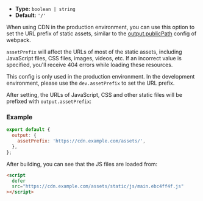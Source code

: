- **Type:** `boolean | string`
- **Default:** `'/'`

When using CDN in the production environment, you can use this option to set the URL prefix of static assets, similar to the [output.publicPath](https://webpack.js.org/guides/public-path/) config of webpack.

`assetPrefix` will affect the URLs of most of the static assets, including JavaScript files, CSS files, images, videos, etc. If an incorrect value is specified, you'll receive 404 errors while loading these resources.

This config is only used in the production environment. In the development environment, please use the `dev.assetPrefix` to set the URL prefix.

After setting, the URLs of JavaScript, CSS and other static files will be prefixed with `output.assetPrefix`:

### Example

```js
export default {
  output: {
    assetPrefix: 'https://cdn.example.com/assets/',
  },
};
```

After building, you can see that the JS files are loaded from:

```html
<script
  defer
  src="https://cdn.example.com/assets/static/js/main.ebc4ff4f.js"
></script>
```
